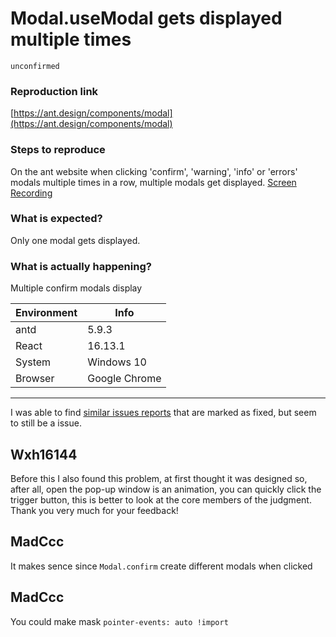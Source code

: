 # Modal.useModal gets displayed multiple times

`unconfirmed`

### Reproduction link

[https://ant.design/components/modal](https://ant.design/components/modal)

### Steps to reproduce

On the ant website when clicking 'confirm', 'warning', 'info' or 'errors' modals multiple times in a row, multiple modals get displayed.
[Screen Recording](https://gemoo.com/tools/upload-video/share/565293904419328000?codeId=vJ9A33olO2BA1&card=565293901957271552&origin=videolinkgenerator)

### What is expected?

Only one modal gets displayed.

### What is actually happening?

Multiple confirm modals display

| Environment | Info          |
| ----------- | ------------- |
| antd        | 5.9.3         |
| React       | 16.13.1       |
| System      | Windows 10    |
| Browser     | Google Chrome |

---

I was able to find [similar issues reports](https://github.com/ant-design/ant-design/issues/40272) that are marked as fixed, but seem to still be a issue.

<!-- generated by ant-design-issue-helper. DO NOT REMOVE -->

## Wxh16144

Before this I also found this problem, at first thought it was designed so, after all, open the pop-up window is an animation, you can quickly click the trigger button, this is better to look at the core members of the judgment. Thank you very much for your feedback!

## MadCcc

It makes sence since `Modal.confirm` create different modals when clicked

## MadCcc

You could make mask `pointer-events: auto !import`

